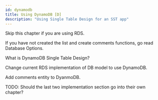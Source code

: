 ```yaml
---
id: dynamodb
title: Using DynamoDB [D]
description: "Using Single Table Design for an SST app"
---
```


Skip this chapter if you are using RDS.

If you have not created the list and create comments functions, go read Database Options.

What is DynamoDB Single Table Design?

Change current RDS implementation of DB model to use DynamoDB.

Add comments entity to DyanmoDB.

TODO: Should the last two implementation section go into their own chapter?
